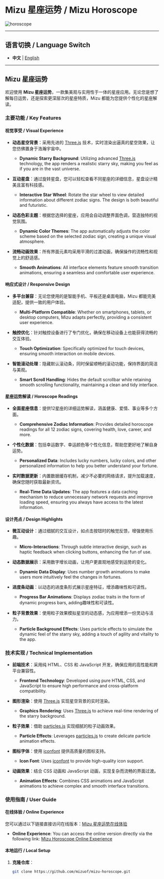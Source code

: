 # Mizu 星座运势 / Mizu Horoscope

![horoscope](https://github.com/user-attachments/assets/3fb6c284-2439-44f2-8eaa-039c644a999d)

---

## 语言切换 / Language Switch

- **中文** | [English](#mizu-horoscope)

---

## Mizu 星座运势

欢迎使用 **Mizu 星座运势**，一款集美观与实用性于一体的星座应用。无论您是想了解每日运势，还是探索更深层次的星座特质，Mizu 都能为您提供个性化的星座解读。

### 主要功能 / Key Features

#### 视觉享受 / Visual Experience

- **动态星空背景**：采用先进的 [Three.js](https://threejs.org/) 技术，实时渲染出逼真的星空效果，让您仿佛置身于浩瀚宇宙中。
  - **Dynamic Starry Background**: Utilizing advanced [Three.js](https://threejs.org/) technology, the app renders a realistic starry sky, making you feel as if you are in the vast universe.

- **互动星盘**：通过旋转星盘，您可以轻松查看不同星座的详细信息，星盘设计精美且富有科技感。
  - **Interactive Star Wheel**: Rotate the star wheel to view detailed information about different zodiac signs. The design is both beautiful and futuristic.

- **动态色彩主题**：根据您选择的星座，应用会自动调整界面色调，营造独特的视觉氛围。
  - **Dynamic Color Themes**: The app automatically adjusts the color scheme based on the selected zodiac sign, creating a unique visual atmosphere.

- **流畅动画效果**：所有界面元素均采用平滑的过渡动画，确保操作的流畅性和视觉上的舒适感。
  - **Smooth Animations**: All interface elements feature smooth transition animations, ensuring a seamless and comfortable user experience.

#### 响应式设计 / Responsive Design

- **多平台兼容**：无论您使用的是智能手机、平板还是桌面电脑，Mizu 都能完美适配，提供一致的用户体验。
  - **Multi-Platform Compatible**: Whether on smartphones, tablets, or desktop computers, Mizu adapts perfectly, providing a consistent user experience.

- **触控优化**：针对触控设备进行了专门优化，确保在移动设备上也能获得流畅的交互体验。
  - **Touch Optimization**: Specifically optimized for touch devices, ensuring smooth interaction on mobile devices.

- **智能滚动处理**：隐藏默认滚动条，同时保留顺畅的滚动功能，保持界面的简洁与美观。
  - **Smart Scroll Handling**: Hides the default scrollbar while retaining smooth scrolling functionality, maintaining a clean and tidy interface.

#### 星座运势解读 / Horoscope Readings

- **全面星座信息**：提供12星座的详细运势解读，涵盖健康、爱情、事业等多个方面。
  - **Comprehensive Zodiac Information**: Provides detailed horoscope readings for all 12 zodiac signs, covering health, love, career, and more.

- **个性化数据**：包括幸运数字、幸运颜色等个性化信息，帮助您更好地了解自身运势。
  - **Personalized Data**: Includes lucky numbers, lucky colors, and other personalized information to help you better understand your fortune.

- **实时数据更新**：内置数据缓存机制，减少不必要的网络请求，提升加载速度，确保您随时获取最新资讯。
  - **Real-Time Data Updates**: The app features a data caching mechanism to reduce unnecessary network requests and improve loading speed, ensuring you always have access to the latest information.

#### 设计亮点 / Design Highlights

- **微互动设计**：通过细腻的交互设计，如点击按钮时的触觉反馈，增强使用乐趣。
  - **Micro-Interactions**: Through subtle interactive design, such as haptic feedback when clicking buttons, enhancing the fun of use.

- **动态数据展示**：采用数字增长动画，让用户更直观地感受到运势的变化。
  - **Dynamic Data Display**: Uses number growth animations to make users more intuitively feel the changes in fortunes.

- **进度条动画**：以动态的进度条形式展示星座特征，增添趣味性和可读性。
  - **Progress Bar Animations**: Displays zodiac traits in the form of dynamic progress bars, adding趣味性和可读性。

- **粒子背景效果**：使用粒子效果模拟星空的动态感，为应用增添一份灵动与活力。
  - **Particle Background Effects**: Uses particle effects to simulate the dynamic feel of the starry sky, adding a touch of agility and vitality to the app.

### 技术实现 / Technical Implementation

- **前端技术**：采用纯 HTML、CSS 和 JavaScript 开发，确保应用的高性能和跨平台兼容性。
  - **Frontend Technology**: Developed using pure HTML, CSS, and JavaScript to ensure high performance and cross-platform compatibility.

- **图形渲染**：使用 [Three.js](https://threejs.org/) 实现星空背景的实时渲染。
  - **Graphics Rendering**: Uses [Three.js](https://threejs.org/) to achieve real-time rendering of the starry background.

- **粒子效果**：借助 [particles.js](https://vincentgarreau.com/particles.js/) 实现细腻的粒子动画效果。
  - **Particle Effects**: Leverages [particles.js](https://vincentgarreau.com/particles.js/) to create delicate particle animation effects.

- **图标字体**：使用 [iconfont](https://www.iconfont.cn/) 提供高质量的图标支持。
  - **Icon Font**: Uses [iconfont](https://www.iconfont.cn/) to provide high-quality icon support.

- **动画效果**：结合 CSS 动画和 JavaScript 动画，实现复杂而流畅的界面过渡。
  - **Animation Effects**: Combines CSS animations and JavaScript animations to achieve complex and smooth interface transitions.

### 使用指南 / User Guide

#### 在线体验 / Online Experience

您可以通过以下链接直接访问在线版本：[Mizu 星座运势在线体验](https://xz.mizu7.top/)
  - **Online Experience**: You can access the online version directly via the following link: [Mizu Horoscope Online Experience](https://xz.mizu7.top/)

#### 本地运行 / Local Setup

1. **克隆仓库**：
   ```bash
   git clone https://github.com/mizuof/mizu-horoscope.git
